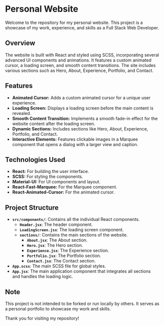 # Personal Website

Welcome to the repository for my personal website. This project is a showcase of my work, experience, and skills as a Full Stack Web Developer.

## Overview

The website is built with React and styled using SCSS, incorporating several advanced UI components and animations. It features a custom animated cursor, a loading screen, and smooth content transitions. The site includes various sections such as Hero, About, Experience, Portfolio, and Contact.

## Features

- **Animated Cursor:** Adds a custom animated cursor for a unique user experience.
- **Loading Screen:** Displays a loading screen before the main content is revealed.
- **Smooth Content Transition:** Implements a smooth fade-in effect for the website content after the loading screen.
- **Dynamic Sections:** Includes sections like Hero, About, Experience, Portfolio, and Contact.
- **Interactive Elements:** Features clickable images in a Marquee component that opens a dialog with a larger view and caption.

## Technologies Used

- **React:** For building the user interface.
- **SCSS:** For styling the components.
- **Material-UI:** For UI components and layout.
- **React-Fast-Marquee:** For the Marquee component.
- **React-Animated-Cursor:** For the animated cursor.

## Project Structure

- **`src/components/`**: Contains all the individual React components.
  - **`Header.jsx`**: The header component.
  - **`LoadingScreen.jsx`**: The loading screen component.
  - **`sections/`**: Contains the main sections of the website.
    - **`About.jsx`**: The About section.
    - **`Hero.jsx`**: The Hero section.
    - **`Experience.jsx`**: The Experience section.
    - **`Portfolio.jsx`**: The Portfolio section.
    - **`Contact.jsx`**: The Contact section.
- **`App.scss`**: The main SCSS file for global styles.
- **`App.jsx`**: The main application component that integrates all sections and handles the loading logic.

## Note

This project is not intended to be forked or run locally by others. It serves as a personal portfolio to showcase my work and skills.

Thank you for visiting my repository!
